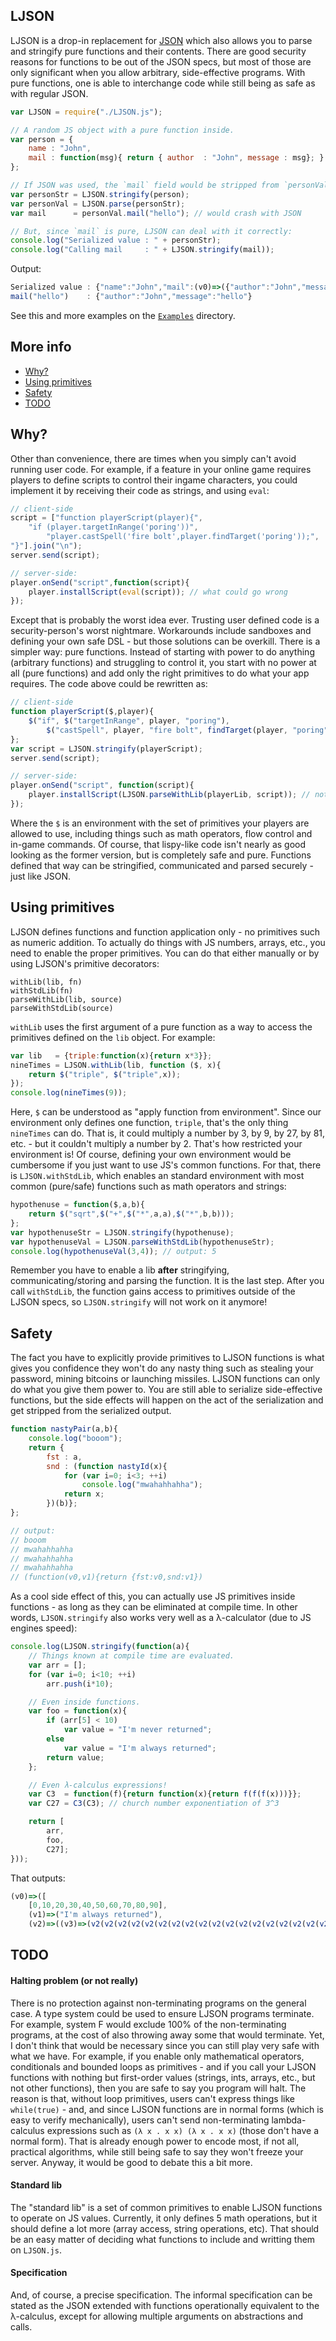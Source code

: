 ## LJSON 

LJSON is a drop-in replacement for [JSON](http://www.json.org) which also allows you to parse and stringify pure functions and their contents. There are good security reasons for functions to be out of the JSON specs, but most of those are only significant when you allow arbitrary, side-effective programs. With pure functions, one is able to interchange code while still being as safe as with regular JSON.

```JavaScript
var LJSON = require("./LJSON.js");

// A random JS object with a pure function inside.
var person = {
    name : "John",
    mail : function(msg){ return { author  : "John", message : msg}; }
};

// If JSON was used, the `mail` field would be stripped from `personVal`.
var personStr = LJSON.stringify(person); 
var personVal = LJSON.parse(personStr);
var mail      = personVal.mail("hello"); // would crash with JSON

// But, since `mail` is pure, LJSON can deal with it correctly:
console.log("Serialized value : " + personStr);
console.log("Calling mail     : " + LJSON.stringify(mail));
```

Output:

```JavaScript
Serialized value : {"name":"John","mail":(v0)=>({"author":"John","message":v0})}
mail("hello")    : {"author":"John","message":"hello"}
```

See this and more examples on the [`Examples`](https://github.com/MaiaVictor/LJSON/tree/master/Examples) directory.

## More info

- [Why?](#why?)
- [Using primitives](#using-primitives)
- [Safety](#safety)
- [TODO](#todo)

## Why?

Other than convenience, there are times when you simply can't avoid running user code. For example, if a feature in your online game requires players to define scripts to control their ingame characters, you could implement it by receiving their code as strings, and using `eval`:

```javascript
// client-side
script = ["function playerScript(player){",
    "if (player.targetInRange('poring'))",
        "player.castSpell('fire bolt',player.findTarget('poring'));",
"}"].join("\n");
server.send(script);

// server-side:
player.onSend("script",function(script){
    player.installScript(eval(script)); // what could go wrong
});
```

Except that is probably the worst idea ever. Trusting user defined code is a security-person's worst nightmare. Workarounds include sandboxes and defining your own safe DSL - but those solutions can be overkill. There is a simpler way: pure functions. Instead of starting with power to do anything (arbitrary functions) and struggling to control it, you start with no power at all (pure functions) and add only the right primitives to do what your app requires. The code above could be rewritten as:

```javascript
// client-side
function playerScript($,player){
    $("if", $("targetInRange", player, "poring"),
        $("castSpell", player, "fire bolt", findTarget(player, "poring")));
};
var script = LJSON.stringify(playerScript);
server.send(script);

// server-side:
player.onSend("script", function(script){
    player.installScript(LJSON.parseWithLib(playerLib, script)); // not so bad
});
```

Where the `$` is an environment with the set of primitives your players are allowed to use, including things such as math operators, flow control and in-game commands. Of course, that lispy-like code isn't nearly as good looking as the former version, but is completely safe and pure. Functions defined that way can be stringified, communicated and parsed securely - just like JSON.

## Using primitives

LJSON defines functions and function application only - no primitives such as numeric addition. To actually do things with JS numbers, arrays, etc., you need to enable the proper primitives. You can do that either manually or by using LJSON's primitive decorators:

    withLib(lib, fn)
    withStdLib(fn)
    parseWithLib(lib, source)
    parseWithStdLib(source)

`withLib` uses the first argument of a pure function as a way to access the primitives defined on the `lib` object. For example:

```javascript
var lib   = {triple:function(x){return x*3}};
nineTimes = LJSON.withLib(lib, function ($, x){
    return $("triple", $("triple",x));
});
console.log(nineTimes(9));
```

Here, `$` can be understood as "apply function from environment". Since our environment only defines one function, `triple`, that's the only thing `nineTimes` can do. That is, it could multiply a number by 3, by 9, by 27, by 81, etc. - but it couldn't multiply a number by 2. That's how restricted your environment is! Of course, defining your own environment would be cumbersome if you just want to use JS's common functions. For that, there is `LJSON.withStdLib`, which enables an standard environment with most common (pure/safe) functions such as math operators and strings:

```javascript
hypothenuse = function($,a,b){
    return $("sqrt",$("+",$("*",a,a),$("*",b,b)));
};
var hypothenuseStr = LJSON.stringify(hypothenuse);
var hypothenuseVal = LJSON.parseWithStdLib(hypothenuseStr);
console.log(hypothenuseVal(3,4)); // output: 5
```

Remember you have to enable a lib **after** stringifying, communicating/storing and parsing the function. It is the last step. After you call `withStdLib`, the function gains access to primitives outside of the LJSON specs, so `LJSON.stringify` will not work on it anymore!

## Safety

The fact you have to explicitly provide primitives to LJSON functions is what gives you confidence they won't do any nasty thing such as stealing your password, mining bitcoins or launching missiles. LJSON functions can only do what you give them power to. You are still able to serialize side-effective functions, but the side effects will happen on the act of the serialization and get stripped from the serialized output.

```JavaScript
function nastyPair(a,b){
    console.log("booom");
    return { 
        fst : a, 
        snd : (function nastyId(x){
            for (var i=0; i<3; ++i)
                console.log("mwahahhahha");
            return x;
        })(b)};
};

// output: 
// booom
// mwahahhahha
// mwahahhahha
// mwahahhahha
// (function(v0,v1){return {fst:v0,snd:v1})
```

As a cool side effect of this, you can actually use JS primitives inside functions - as long as they can be eliminated at compile time. In other words, `LJSON.stringify` also works very well as a λ-calculator (due to JS engines speed):

```javascript
console.log(LJSON.stringify(function(a){
    // Things known at compile time are evaluated.
    var arr = [];
    for (var i=0; i<10; ++i)
        arr.push(i*10);

    // Even inside functions.
    var foo = function(x){
        if (arr[5] < 10)
            var value = "I'm never returned";
        else
            var value = "I'm always returned";
        return value;
    };

    // Even λ-calculus expressions!
    var C3  = function(f){return function(x){return f(f(f(x)))}};
    var C27 = C3(C3); // church number exponentiation of 3^3

    return [
        arr,
        foo,
        C27];
}));
```

That outputs:

```JavaScript
(v0)=>([
    [0,10,20,30,40,50,60,70,80,90],
    (v1)=>("I'm always returned"),
    (v2)=>((v3)=>(v2(v2(v2(v2(v2(v2(v2(v2(v2(v2(v2(v2(v2(v2(v2(v2(v2(v2(v2(v2(v2(v2(v2(v2(v2(v2(v2(v3)))))))))))))))))))))))))))))])
```

## TODO

#### Halting problem (or not really)

There is no protection against non-terminating programs on the general case. A type system could be used to ensure LJSON programs terminate. For example, system F would exclude 100% of the non-terminating programs, at the cost of also throwing away some that would terminate. Yet, I don't think that would be necessary since you can still play very safe with what we have. For example, if you enable only mathematical operators, conditionals and bounded loops as primitives - and if you call your LJSON functions with nothing but first-order values (strings, ints, arrays, etc., but not other functions), then you are safe to say you program will halt. The reason is that, without loop primitives, users can't express things like `while(true)` - and, and since LJSON functions are in normal forms (which is easy to verify mechanically), users can't send non-terminating lambda-calculus expressions such as `(λ x . x x) (λ x . x x)` (those don't have a normal form). That is already enough power to encode most, if not all, practical algorithms, while still being safe to say they won't freeze your server. Anyway, it would be good to debate this a bit more.

#### Standard lib

The "standard lib" is a set of common primitives to enable LJSON functions to operate on JS values. Currently, it only defines 5 math operations, but it should define a lot more (array access, string operations, etc). That should be an easy matter of deciding what functions to include and writting them on `LJSON.js`.

#### Specification

And, of course, a precise specification. The informal specification can be stated as the JSON extended with functions operationally equivalent to the λ-calculus, except for allowing multiple arguments on abstractions and calls.
